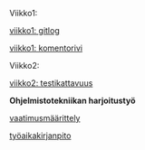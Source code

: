 Viikko1:

[viikko1: gitlog](https://github.com/hnenonen/ot-harjoitustyo/blob/master/laskarit/viikko1/gitlog.txt)

[viikko1: komentorivi](https://github.com/hnenonen/ot-harjoitustyo/blob/master/laskarit/viikko1/komentorivi.txt)

Viikko2:

[viikko2: testikattavuus](https://github.com/hnenonen/ot-harjoitustyo/blob/master/laskarit/viikko2/testcoverage.png)

**Ohjelmistotekniikan harjoitustyö**

[vaatimusmäärittely](https://github.com/hnenonen/ot-harjoitustyo/blob/master/dokumentaatio/vaatimusmaarittely.md)

[työaikakirjanpito](https://github.com/hnenonen/ot-harjoitustyo/blob/master/dokumentaatio/tyoaikakirjanpito.md)


